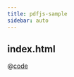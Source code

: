 ```yaml
---
title: pdfjs-sample
sidebar: auto
---
```


## index.html
@[code](@/0_files/pdfjs-sample/static/index.html)
